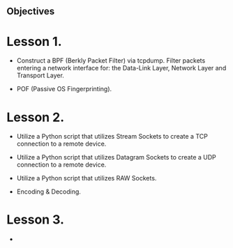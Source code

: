 
## Objectives

# Lesson 1. 

 - Construct a BPF (Berkly Packet Filter) via tcpdump. Filter packets entering a network interface for: the Data-Link Layer, Network Layer and Transport Layer.

- POF (Passive OS Fingerprinting).   

# Lesson 2. 

- Utilize a Python script that utilizes Stream Sockets to create a TCP connection to a remote device.

- Utilize a Python script that utilizes Datagram Sockets to create a UDP connection to a remote device.

 - Utilize a Python script that utilizes RAW Sockets.

 - Encoding & Decoding.

# Lesson 3.

- 